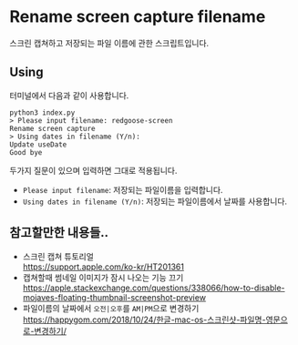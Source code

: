 # Rename screen capture filename

스크린 캡쳐하고 저장되는 파일 이름에 관한 스크립트입니다.


## Using

터미널에서 다음과 같이 사용합니다.

```
python3 index.py
> Please input filename: redgoose-screen
Rename screen capture
> Using dates in filename (Y/n): 
Update useDate
Good bye
```

두가지 질문이 있으며 입력하면 그대로 적용됩니다.

- `Please input filename`: 저장되는 파일이름을 입력합니다.
- `Using dates in filename (Y/n)`: 저장되는 파일이름에서 날짜를 사용합니다.


## 참고할만한 내용들..

- 스크린 캡쳐 튜토리얼  
  https://support.apple.com/ko-kr/HT201361
- 캡쳐할때 썸네일 이미지가 잠시 나오는 기능 끄기  
  https://apple.stackexchange.com/questions/338066/how-to-disable-mojaves-floating-thumbnail-screenshot-preview
- 파일이름의 날짜에서 `오전|오후`를 `AM|PM`으로 변경하기  
  https://happygom.com/2018/10/24/한글-mac-os-스크린샷-파일명-영문으로-변경하기/